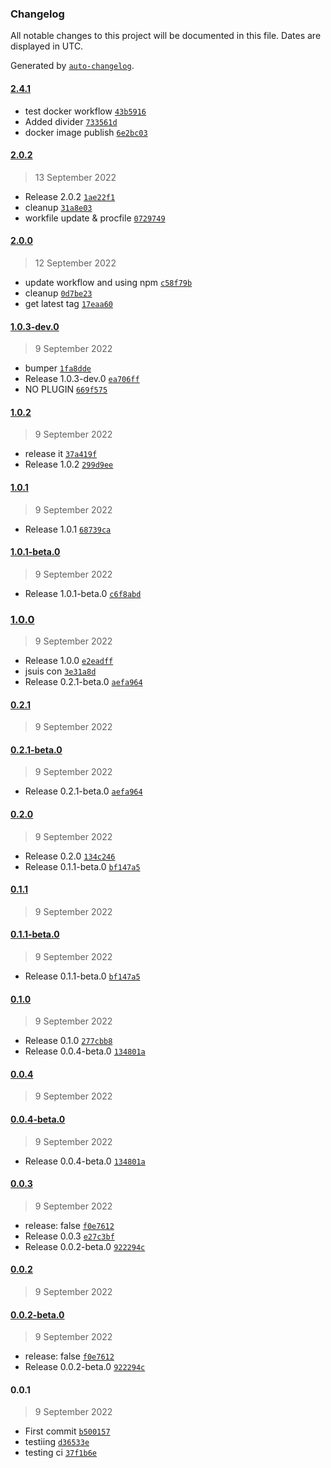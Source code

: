 ### Changelog

All notable changes to this project will be documented in this file. Dates are displayed in UTC.

Generated by [`auto-changelog`](https://github.com/CookPete/auto-changelog).

#### [2.4.1](https://github.com/louispelarrey/joke-app/compare/2.0.2...2.4.1)

- test docker workflow [`43b5916`](https://github.com/louispelarrey/joke-app/commit/43b5916c541eccd109ec548552c9384393aa4243)
- Added divider [`733561d`](https://github.com/louispelarrey/joke-app/commit/733561d2cb1c7ab2152199fe13d20bb32afd47f9)
- docker image publish [`6e2bc03`](https://github.com/louispelarrey/joke-app/commit/6e2bc0323b0c375a44e4a563a8d5aa2e705884ec)

#### [2.0.2](https://github.com/louispelarrey/joke-app/compare/2.0.0...2.0.2)

> 13 September 2022

- Release 2.0.2 [`1ae22f1`](https://github.com/louispelarrey/joke-app/commit/1ae22f12acbc25e7e31dc338863b94d911221a96)
- cleanup [`31a8e03`](https://github.com/louispelarrey/joke-app/commit/31a8e03ea3610ebdc8e15481dd8dfb86488f9fa2)
- workfile update & procfile [`0729749`](https://github.com/louispelarrey/joke-app/commit/0729749865ed8ea44bed61d4e0b6b65d70fa4b33)

#### [2.0.0](https://github.com/louispelarrey/joke-app/compare/1.0.3-dev.0...2.0.0)

> 12 September 2022

- update workflow and using npm [`c58f79b`](https://github.com/louispelarrey/joke-app/commit/c58f79b33285dd5676bdfdb95ee94331b5499373)
- cleanup [`0d7be23`](https://github.com/louispelarrey/joke-app/commit/0d7be23fa8b200e6c7389373ab4c697e90eeb661)
- get latest tag [`17eaa60`](https://github.com/louispelarrey/joke-app/commit/17eaa60a014c52b69bd4edcef1dd417e65669c31)

#### [1.0.3-dev.0](https://github.com/louispelarrey/joke-app/compare/1.0.2...1.0.3-dev.0)

> 9 September 2022

- bumper [`1fa8dde`](https://github.com/louispelarrey/joke-app/commit/1fa8ddef396e5435e7ed4880d622bb1697352917)
- Release 1.0.3-dev.0 [`ea706ff`](https://github.com/louispelarrey/joke-app/commit/ea706ff6c78e209183e49fe7588b4ecda8ca6454)
- NO PLUGIN [`669f575`](https://github.com/louispelarrey/joke-app/commit/669f5753cd8e24afbbb56d880e176d953e597ac2)

#### [1.0.2](https://github.com/louispelarrey/joke-app/compare/1.0.1...1.0.2)

> 9 September 2022

- release it [`37a419f`](https://github.com/louispelarrey/joke-app/commit/37a419f416d52c2daab5dbc5442f03371716a989)
- Release 1.0.2 [`299d9ee`](https://github.com/louispelarrey/joke-app/commit/299d9ee9d945eb02aa25ec77919ee4869d5c6668)

#### [1.0.1](https://github.com/louispelarrey/joke-app/compare/1.0.1-beta.0...1.0.1)

> 9 September 2022

- Release 1.0.1 [`68739ca`](https://github.com/louispelarrey/joke-app/commit/68739cae32bd92c8674a688abe5a1f8927a59f53)

#### [1.0.1-beta.0](https://github.com/louispelarrey/joke-app/compare/1.0.0...1.0.1-beta.0)

> 9 September 2022

- Release 1.0.1-beta.0 [`c6f8abd`](https://github.com/louispelarrey/joke-app/commit/c6f8abdb71ee9c38752d992a29d472c77b359a73)

### [1.0.0](https://github.com/louispelarrey/joke-app/compare/0.2.1...1.0.0)

> 9 September 2022

- Release 1.0.0 [`e2eadff`](https://github.com/louispelarrey/joke-app/commit/e2eadff234894ce8f095e13a638f2a9ad0fef688)
- jsuis con [`3e31a8d`](https://github.com/louispelarrey/joke-app/commit/3e31a8df823b34fb570b32ba52c77177bd0552e5)
- Release 0.2.1-beta.0 [`aefa964`](https://github.com/louispelarrey/joke-app/commit/aefa964fa07ecb9902ed0e74c4e05e3cf0ecd172)

#### [0.2.1](https://github.com/louispelarrey/joke-app/compare/0.2.1-beta.0...0.2.1)

> 9 September 2022

#### [0.2.1-beta.0](https://github.com/louispelarrey/joke-app/compare/0.2.0...0.2.1-beta.0)

> 9 September 2022

- Release 0.2.1-beta.0 [`aefa964`](https://github.com/louispelarrey/joke-app/commit/aefa964fa07ecb9902ed0e74c4e05e3cf0ecd172)

#### [0.2.0](https://github.com/louispelarrey/joke-app/compare/0.1.1...0.2.0)

> 9 September 2022

- Release 0.2.0 [`134c246`](https://github.com/louispelarrey/joke-app/commit/134c2461d97fbb0606de9cd03910300221a2a624)
- Release 0.1.1-beta.0 [`bf147a5`](https://github.com/louispelarrey/joke-app/commit/bf147a51376366e523ab308cc56b64414aba5111)

#### [0.1.1](https://github.com/louispelarrey/joke-app/compare/0.1.1-beta.0...0.1.1)

> 9 September 2022

#### [0.1.1-beta.0](https://github.com/louispelarrey/joke-app/compare/0.1.0...0.1.1-beta.0)

> 9 September 2022

- Release 0.1.1-beta.0 [`bf147a5`](https://github.com/louispelarrey/joke-app/commit/bf147a51376366e523ab308cc56b64414aba5111)

#### [0.1.0](https://github.com/louispelarrey/joke-app/compare/0.0.4...0.1.0)

> 9 September 2022

- Release 0.1.0 [`277cbb8`](https://github.com/louispelarrey/joke-app/commit/277cbb85fe4324605748e71fc1a97663f7f876f4)
- Release 0.0.4-beta.0 [`134801a`](https://github.com/louispelarrey/joke-app/commit/134801aaef2ed78294f25121e78c425eb91d470d)

#### [0.0.4](https://github.com/louispelarrey/joke-app/compare/0.0.4-beta.0...0.0.4)

> 9 September 2022

#### [0.0.4-beta.0](https://github.com/louispelarrey/joke-app/compare/0.0.3...0.0.4-beta.0)

> 9 September 2022

- Release 0.0.4-beta.0 [`134801a`](https://github.com/louispelarrey/joke-app/commit/134801aaef2ed78294f25121e78c425eb91d470d)

#### [0.0.3](https://github.com/louispelarrey/joke-app/compare/0.0.2...0.0.3)

> 9 September 2022

- release: false [`f0e7612`](https://github.com/louispelarrey/joke-app/commit/f0e7612fd10c675bc29e5a35065008b56181c143)
- Release 0.0.3 [`e27c3bf`](https://github.com/louispelarrey/joke-app/commit/e27c3bf83e767eaf3be276191984858d7f64bf9e)
- Release 0.0.2-beta.0 [`922294c`](https://github.com/louispelarrey/joke-app/commit/922294c9ee9bf9ee95021d5d2480a51efc5e6c20)

#### [0.0.2](https://github.com/louispelarrey/joke-app/compare/0.0.2-beta.0...0.0.2)

> 9 September 2022

#### [0.0.2-beta.0](https://github.com/louispelarrey/joke-app/compare/0.0.1...0.0.2-beta.0)

> 9 September 2022

- release: false [`f0e7612`](https://github.com/louispelarrey/joke-app/commit/f0e7612fd10c675bc29e5a35065008b56181c143)
- Release 0.0.2-beta.0 [`922294c`](https://github.com/louispelarrey/joke-app/commit/922294c9ee9bf9ee95021d5d2480a51efc5e6c20)

#### 0.0.1

> 9 September 2022

- First commit [`b500157`](https://github.com/louispelarrey/joke-app/commit/b50015746a0070527701cc6088e8caf30136df6c)
- testiing [`d36533e`](https://github.com/louispelarrey/joke-app/commit/d36533e09d3cad2181edfb40175335b0eb39e1af)
- testing ci [`37f1b6e`](https://github.com/louispelarrey/joke-app/commit/37f1b6e17896aa8594a00a7385f4970f1e48e22a)
